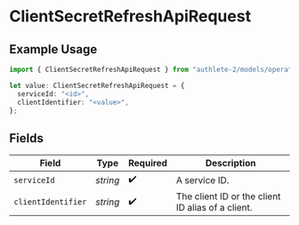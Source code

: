 # ClientSecretRefreshApiRequest

## Example Usage

```typescript
import { ClientSecretRefreshApiRequest } from "authlete-2/models/operations";

let value: ClientSecretRefreshApiRequest = {
  serviceId: "<id>",
  clientIdentifier: "<value>",
};
```

## Fields

| Field                                              | Type                                               | Required                                           | Description                                        |
| -------------------------------------------------- | -------------------------------------------------- | -------------------------------------------------- | -------------------------------------------------- |
| `serviceId`                                        | *string*                                           | :heavy_check_mark:                                 | A service ID.                                      |
| `clientIdentifier`                                 | *string*                                           | :heavy_check_mark:                                 | The client ID or the client ID alias of a client.<br/> |